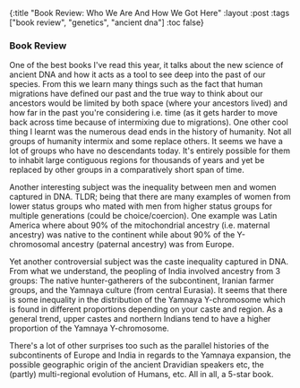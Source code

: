 {:title "Book Review: Who We Are And How We Got Here"
 :layout :post
 :tags ["book review", "genetics", "ancient dna"]
 :toc false}

### Book Review

One of the best books I've read this year, it talks about the new science of ancient DNA and how it acts as a tool to see deep into the past of our species. From this we learn many things such as the fact that human migrations have defined our past and the true way to think about our ancestors would be limited by both space (where your ancestors lived) and how far in the past you're considering i.e. time (as it gets harder to move back across time because of intermixing due to migrations). One other cool thing I learnt was the numerous dead ends in the history of humanity. Not all groups of humanity intermix and some replace others. It seems we have a lot of groups who have no descendants today. It's entirely possible for them to inhabit large contiguous regions for thousands of years and yet be replaced by other groups in a comparatively short span of time.

Another interesting subject was the inequality between men and women captured in DNA. TLDR; being that there are many examples of women from lower status groups who mated with men from higher status groups for multiple generations (could be choice/coercion). One example was Latin America where about 90% of the mitochondrial ancestry (i.e. maternal ancestry) was native to the continent while about 90% of the Y-chromosomal ancestry (paternal ancestry) was from Europe.

Yet another controversial subject was the caste inequality captured in DNA. From what we understand, the peopling of India involved ancestry from 3 groups: The native hunter-gatherers of the subcontinent, Iranian farmer groups, and the Yamnaya culture (from central Eurasia). It seems that there is some inequality in the distribution of the Yamnaya Y-chromosome which is found in different proportions depending on your caste and region. As a general trend, upper castes and northern Indians tend to have a higher proportion of the Yamnaya Y-chromosome.

There's a lot of other surprises too such as the parallel histories of the subcontinents of Europe and India in regards to the Yamnaya expansion, the possible geographic origin of the ancient Dravidian speakers etc, the (partly) multi-regional evolution of Humans, etc. All in all, a 5-star book.
